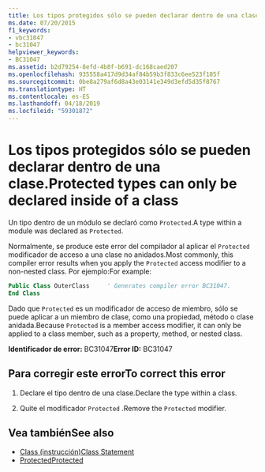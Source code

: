 ```yaml
---
title: Los tipos protegidos sólo se pueden declarar dentro de una clase.
ms.date: 07/20/2015
f1_keywords:
- vbc31047
- bc31047
helpviewer_keywords:
- BC31047
ms.assetid: b2d79254-8efd-4b8f-b691-dc168caed207
ms.openlocfilehash: 935558a417d9d34af84b59b3f833c6ee523f105f
ms.sourcegitcommit: 0be8a279af6d8a43e03141e349d3efd5d35f8767
ms.translationtype: HT
ms.contentlocale: es-ES
ms.lasthandoff: 04/18/2019
ms.locfileid: "59301872"
---
```

# <a name="protected-types-can-only-be-declared-inside-of-a-class"></a><span data-ttu-id="0f0e0-102">Los tipos protegidos sólo se pueden declarar dentro de una clase.</span><span class="sxs-lookup"><span data-stu-id="0f0e0-102">Protected types can only be declared inside of a class</span></span>
<span data-ttu-id="0f0e0-103">Un tipo dentro de un módulo se declaró como `Protected`.</span><span class="sxs-lookup"><span data-stu-id="0f0e0-103">A type within a module was declared as `Protected`.</span></span>

<span data-ttu-id="0f0e0-104">Normalmente, se produce este error del compilador al aplicar el `Protected` modificador de acceso a una clase no anidados.</span><span class="sxs-lookup"><span data-stu-id="0f0e0-104">Most commonly, this compiler error results when you apply the `Protected` access modifier to a non-nested class.</span></span> <span data-ttu-id="0f0e0-105">Por ejemplo:</span><span class="sxs-lookup"><span data-stu-id="0f0e0-105">For example:</span></span>

```vb
Public Class OuterClass     ' Generates compiler error BC31047.
End Class
```

<span data-ttu-id="0f0e0-106">Dado que `Protected` es un modificador de acceso de miembro, sólo se puede aplicar a un miembro de clase, como una propiedad, método o clase anidada.</span><span class="sxs-lookup"><span data-stu-id="0f0e0-106">Because `Protected` is a member access modifier, it can only be applied to a class member, such as a property, method, or nested class.</span></span> 
 
 <span data-ttu-id="0f0e0-107">**Identificador de error:** BC31047</span><span class="sxs-lookup"><span data-stu-id="0f0e0-107">**Error ID:** BC31047</span></span>  
  
## <a name="to-correct-this-error"></a><span data-ttu-id="0f0e0-108">Para corregir este error</span><span class="sxs-lookup"><span data-stu-id="0f0e0-108">To correct this error</span></span>  
  
1. <span data-ttu-id="0f0e0-109">Declare el tipo dentro de una clase.</span><span class="sxs-lookup"><span data-stu-id="0f0e0-109">Declare the type within a class.</span></span>  
  
2. <span data-ttu-id="0f0e0-110">Quite el modificador `Protected` .</span><span class="sxs-lookup"><span data-stu-id="0f0e0-110">Remove the `Protected` modifier.</span></span>  
  
## <a name="see-also"></a><span data-ttu-id="0f0e0-111">Vea también</span><span class="sxs-lookup"><span data-stu-id="0f0e0-111">See also</span></span>

- [<span data-ttu-id="0f0e0-112">Class (instrucción)</span><span class="sxs-lookup"><span data-stu-id="0f0e0-112">Class Statement</span></span>](../../visual-basic/language-reference/statements/class-statement.md)
- [<span data-ttu-id="0f0e0-113">Protected</span><span class="sxs-lookup"><span data-stu-id="0f0e0-113">Protected</span></span>](../../visual-basic/language-reference/modifiers/protected.md)
